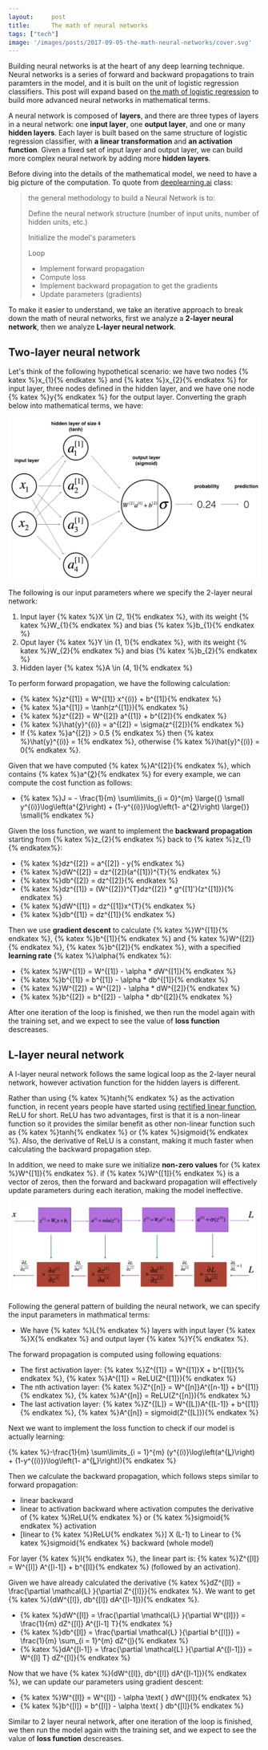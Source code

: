 ```yaml
---
layout:     post
title:      The math of neural networks
tags: ["tech"]
image: '/images/posts/2017-09-05-the-math-neural-networks/cover.svg'
---
```


Building neural networks is at the heart of any deep learning technique. Neural networks is a series of forward and backward propagations to train paramters in the model, and it is built on the unit of logistic regression classifiers. This post will expand based on [the math of logistic regression](http://himarsh.org/the-math-of-logistic-regression/) to build more advanced neural networks in mathematical terms.

A neural network is composed of **layers**, and there are three types of layers in a neural network: one **input layer**, one **output layer**, and one or many **hidden layers**. Each layer is built based on the same structure of logistic regression classifier, with **a linear transformation** and **an activation function**. Given a fixed set of input layer and output layer, we can build more complex neural network by adding more **hidden layers**. 

Before diving into the details of the mathematical model, we need to have a big picture of the computation. To quote from [deeplearning.ai](https://www.deeplearning.ai/) class:

> the general methodology to build a Neural Network is to:
>
>  Define the neural network structure (number of input units, number of hidden units, etc.)
>
>  Initialize the model's parameters
>  
>  Loop
>   - Implement forward propagation
>   - Compute loss
>   - Implement backward propagation to get the gradients
>   - Update parameters (gradients)

To make it easier to understand, we take an iterative approach to break down the math of neural networks, first we analyze a **2-layer neural network**, then we analyze **L-layer neural network**.

## Two-layer neural network

Let's think of the following hypothetical scenario: we have two nodes {% katex %}x_{1}{% endkatex %} and {% katex %}x_{2}{% endkatex %} for input layer, three nodes defined in the hidden layer, and we have one node {% katex %}y{% endkatex %} for the output layer. Converting the graph below into mathematical terms, we have:

![two_layer_neural_network.png](/images/posts/2017-09-05-the-math-neural-networks/2_layer_neural_network.png)

The following is our input parameters where we specify the 2-layer neural network:

1. Input layer {% katex %}X \in (2, 1){% endkatex %}, with its weight {% katex %}W_{1}{% endkatex %} and bias {% katex %}b_{1}{% endkatex %}
2. Oput layer {% katex %}Y \in (1, 1){% endkatex %}, with its weight {% katex %}W_{2}{% endkatex %} and bias {% katex %}b_{2}{% endkatex %}
3. Hidden layer {% katex %}A \in (4, 1){% endkatex %}

To perform forward propagation, we have the following calculation:

- {% katex %}z^{[1]} =  W^{[1]} x^{(i)} + b^{[1]}{% endkatex %}
- {% katex %}a^{[1]} = \tanh(z^{[1]}){% endkatex %}
- {% katex %}z^{[2]} = W^{[2]} a^{[1]} + b^{[2]}{% endkatex %}
- {% katex %}\hat{y}^{(i)} = a^{[2]} = \sigma(z^{[2]}){% endkatex %}
- If {% katex %}a^{[2]} > 0.5 {% endkatex %} then {% katex %}\hat{y}^{(i)} = 1{% endkatex %}, otherwise {% katex %}\hat{y}^{(i)} = 0{% endkatex %}.

Given that we have computed {% katex %}A^{[2]}{% endkatex %}, which contains {% katex %}a^{[2](i)}{% endkatex %} for every example, we can compute the cost function as follows:

- {% katex %}J = - \frac{1}{m} \sum\limits_{i = 0}^{m} \large{(} \small y^{(i)}\log\left(a^{[2](i)}\right) + (1-y^{(i)})\log\left(1- a^{[2](i)}\right) \large{)} \small{% endkatex %}

Given the loss function, we want to implement the **backward propagation** starting from {% katex %}z_{2}{% endkatex %} back to {% katex %}z_{1}{% endkatex%}:

- {% katex %}dz^{[2]} = a^{[2]} - y{% endkatex %}
- {% katex %}dW^{[2]} = dz^{[2]}(a^{[1]})^{T}{% endkatex %}
- {% katex %}db^{[2]} = dz^{[2]}{% endkatex %}
- {% katex %}dz^{[1]} = (W^{[2]})^{T}dz^{[2]} * g^{[1]'}(z^{[1]}){% endkatex %}
- {% katex %}dW^{[1]} = dz^{[1]}x^{T}{% endkatex %}
- {% katex %}db^{[1]} = dz^{[1]}{% endkatex %}

Then we use **gradient descent** to calculate {% katex %}W^{[1]}{% endkatex %}, {% katex %}b^{[1]}{% endkatex %} and {% katex %}W^{[2]}{% endkatex %}, {% katex %}b^{[2]}{% endkatex %}, with a specified **learning rate** {% katex %}\alpha{% endkatex %}:

- {% katex %}W^{[1]} = W^{[1]} - \alpha * dW^{[1]}{% endkatex %}
- {% katex %}b^{[1]} = b^{[1]} - \alpha * db^{[1]}{% endkatex %}
- {% katex %}W^{[2]} = W^{[2]} - \alpha * dW^{[2]}{% endkatex %}
- {% katex %}b^{[2]} = b^{[2]} - \alpha * db^{[2]}{% endkatex %}

After one iteration of the loop is finished, we then run the model again with the training set, and we expect to see the value of **loss function** descreases.

## L-layer neural network

A l-layer neural network follows the same logical loop as the 2-layer neural network, however activation function for the hidden layers is different.

Rather than using {% katex %}tanh{% endkatex %} as the activation function, in recent years people have started using [rectified linear function](https://en.wikipedia.org/wiki/Rectifier_(neural_networks)), ReLU for short. ReLU has two advantages, first is that it is a non-linear function so it provides the similar benefit as other non-linear function such as {% katex %}tanh{% endkatex %} or {% katex %}sigmoid{% endkatex %}. Also, the derivative of ReLU is a constant, making it much faster when calculating the backward propagation step.

In addition, we need to make sure we initialize **non-zero values** for {% katex %}W^{[1]}{% endkatex %}. if {% katex %}W^{[1]}{% endkatex %} is a vector of zeros, then the forward and backward propagation will effectively update parameters during each iteration, making the model ineffective.

![L layer propagation](/images/posts/2017-09-05-the-math-neural-networks/L-layer-propagation.png)

Following the general pattern of building the neural network, we can specify the input parameters in mathmatical terms:

- We have {% katex %}L{% endkatex %} layers with input layer {% katex %}X{% endkatex %} and output layer {% katex %}Y{% endkatex %}.

The forward propagation is computed using following equations:

- The first activation layer: {% katex %}Z^{[1]} = W^{[1]}X + b^{[1]}{% endkatex %}, {% katex %}A^{[1]} = ReLU(Z^{[1]}){% endkatex %}
- The nth activation layer: {% katex %}Z^{[n]} = W^{[n]}A^{[n-1]} + b^{[1]}{% endkatex %}, {% katex %}A^{[n]} = ReLU(Z^{[n]}){% endkatex %}
- The last activation layer: {% katex %}Z^{[L]} = W^{[L]}A^{[L-1]} + b^{[1]}{% endkatex %}, {% katex %}A^{[n]} = sigmoid(Z^{[L]}){% endkatex %}

Next we want to implement the loss function to check if our model is actually learning:

{% katex %}-\frac{1}{m} \sum\limits_{i = 1}^{m} (y^{(i)}\log\left(a^{[L](i)}\right) + (1-y^{(i)})\log\left(1- a^{[L](i)}\right)){% endkatex %}

Then we calculate the backward propagation, which follows steps similar to forward propagation:

- linear backward
- linear to activation backward where activation computes the derivative of {% katex %}ReLU{% endkatex %} or {% katex %}sigmoid{% endkatex %} activation
- [linear to {% katex %}ReLU{% endkatex %}] X (L-1) to Linear to {% katex %}sigmoid{% endkatex %} backward (whole model)

For layer {% katex %}l{% endkatex %}, the linear part is: {% katex %}Z^{[l]} = W^{[l]} A^{[l-1]} + b^{[l]}{% endkatex %} (followed by an activation).

Given we have already calculated the derivative {% katex %}dZ^{[l]} = \frac{\partial \mathcal{L} }{\partial Z^{[l]}}{% endkatex %}. We want to get {% katex %}(dW^{[l]}, db^{[l]} dA^{[l-1]}){% endkatex %}.

- {% katex %}dW^{[l]} = \frac{\partial \mathcal{L} }{\partial W^{[l]}} = \frac{1}{m} dZ^{[l]} A^{[l-1] T}{% endkatex %}
- {% katex %}db^{[l]} = \frac{\partial \mathcal{L} }{\partial b^{[l]}} = \frac{1}{m} \sum_{i = 1}^{m} dZ^{[l](i)}{% endkatex %}
- {% katex %}dA^{[l-1]} = \frac{\partial \mathcal{L} }{\partial A^{[l-1]}} = W^{[l] T} dZ^{[l]}{% endkatex %}

Now that we have {% katex %}(dW^{[l]}, db^{[l]} dA^{[l-1]}){% endkatex %}, we can update our parameters using gradient descent:

- {% katex %}W^{[l]} = W^{[l]} - \alpha \text{ } dW^{[l]}{% endkatex %}
- {% katex %}b^{[l]} = b^{[l]} - \alpha \text{ } db^{[l]}{% endkatex %}

Similar to 2 layer neural network, after one iteration of the loop is finished, we then run the model again with the training set, and we expect to see the value of **loss function** descreases.
